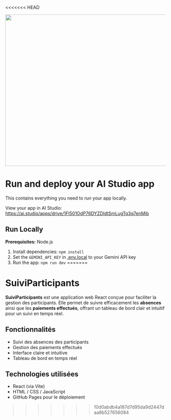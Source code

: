 <<<<<<< HEAD
<div align="center">
<img width="1200" height="475" alt="GHBanner" src="https://github.com/user-attachments/assets/0aa67016-6eaf-458a-adb2-6e31a0763ed6" />
</div>

# Run and deploy your AI Studio app

This contains everything you need to run your app locally.

View your app in AI Studio: https://ai.studio/apps/drive/1FI501OdP76DYZDldtSmLugTq3q7enMib

## Run Locally

**Prerequisites:**  Node.js


1. Install dependencies:
   `npm install`
2. Set the `GEMINI_API_KEY` in [.env.local](.env.local) to your Gemini API key
3. Run the app:
   `npm run dev`
=======
# SuiviParticipants

**SuiviParticipants** est une application web React conçue pour faciliter la gestion des participants. Elle permet de suivre efficacement les **absences** ainsi que les **paiements effectués**, offrant un tableau de bord clair et intuitif pour un suivi en temps réel.

## Fonctionnalités
- Suivi des absences des participants  
- Gestion des paiements effectués  
- Interface claire et intuitive  
- Tableau de bord en temps réel

## Technologies utilisées
- React (via Vite)  
- HTML / CSS / JavaScript  
- GitHub Pages pour le déploiement
>>>>>>> 10d0abdb4a187d7d95da9d2447daa8b527656084
